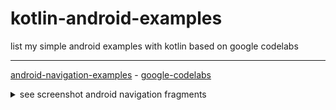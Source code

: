 # kotlin-android-examples

list my simple android examples with kotlin based on google codelabs

---

[android-navigation-examples](/examples/android-navigation-fragments) - [google-codelabs](https://developer.android.com/codelabs/basic-android-kotlin-training-fragments-navigation-component)

<details><summary>see screenshot android navigation fragments</summary>
  <img src="/pictures/navbar.png" />
</details>